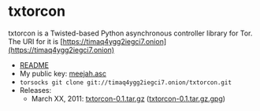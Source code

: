 txtorcon
========

txtorcon is a Twisted-based Python asynchronous controller library for
Tor. The URI for it is [https://timaq4ygg2iegci7.onion](https://timaq4ygg2iegci7.onion)

 * [README](README.html)
 * My public key: [meejah.asc](meejah.asc)
 * `torsocks git clone git://timaq4ygg2iegci7.onion/txtorcon.git`
 * Releases:
    * March XX, 2011: [txtorcon-0.1.tar.gz](txtorcon-0.1.tar.gz) ([txtorcon-0.1.tar.gz.gpg](txtorcon-0.1.tar.gz.gpg))